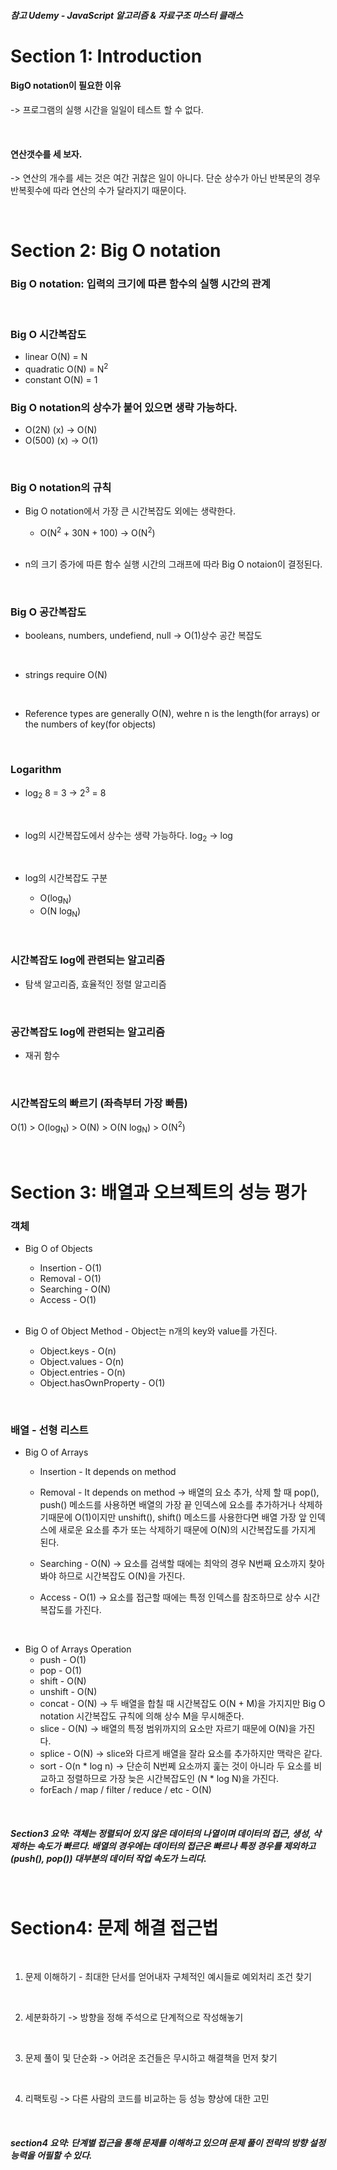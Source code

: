 ##### 참고 Udemy - JavaScript 알고리즘 & 자료구조 마스터 클래스

# Section 1: Introduction

#### BigO notation이 필요한 이유

-> 프로그램의 실행 시간을 일일이 테스트 할 수 없다.

<br>

#### 연산갯수를 세 보자.

-> 연산의 개수를 세는 것은 여간 귀찮은 일이 아니다. 단순 상수가 아닌 반복문의 경우 반복횟수에 따라 연산의 수가 달라지기 때문이다.

<br>

# Section 2: Big O notation

### Big O notation: 입력의 크기에 따른 함수의 실행 시간의 관계

<br>

### Big O 시간복잡도

- linear O(N) = N
- quadratic O(N) = N<sup>2</sup>
- constant O(N) = 1

### Big O notation의 상수가 붙어 있으면 생략 가능하다.

- O(2N) (x) -> O(N)
- O(500) (x) -> O(1)

<br>

### Big O notation의 규칙

- Big O notation에서 가장 큰 시간복잡도 외에는 생략한다.

  - O(N<sup>2</sup> + 30N + 100) -> O(N<sup>2</sup>)

  <br>

- n의 크기 증가에 따른 함수 실행 시간의 그래프에 따라 Big O notaion이 결정된다.

  <br>

### Big O 공간복잡도

- booleans, numbers, undefiend, null -> O(1)상수 공간 복잡도

  <br>

- strings require O(N)

  <br>

- Reference types are generally O(N), wehre n is the length(for arrays) or the numbers of key(for objects)

  <br>

### Logarithm

- log<sub>2</sub> 8 = 3 -> 2<sup>3</sup> = 8

  <br>

- log의 시간복잡도에서 상수는 생략 가능하다.
  log<sub>2</sub> -> log

  <br>

- log의 시간복잡도 구분
  - O(log<sub>N</sub>)
  - O(N log<sub>N</sub>)

<br>

### 시간복잡도 log에 관련되는 알고리즘

- 탐색 알고리즘, 효율적인 정렬 알고리즘

<br>

### 공간복잡도 log에 관련되는 알고리즘

- 재귀 함수

<br>

### 시간복잡도의 빠르기 (좌측부터 가장 빠름)

O(1) > O(log<sub>N</sub>) > O(N) > O(N log<sub>N</sub>) > O(N<sup>2</sup>)

<br>

# Section 3: 배열과 오브젝트의 성능 평가

### 객체

- Big O of Objects

  - Insertion - O(1)
  - Removal - O(1)
  - Searching - O(N)
  - Access - O(1)

  <br>

- Big O of Object Method - Object는 n개의 key와 value를 가진다.
  - Object.keys - O(n)
  - Object.values - O(n)
  - Object.entries - O(n)
  - Object.hasOwnProperty - O(1)

<br>

### 배열 - 선형 리스트

- Big O of Arrays

  - Insertion - It depends on method
  - Removal - It depends on method
    -> 배열의 요소 추가, 삭제 할 때 pop(), push() 메소드를 사용하면 배열의 가장 끝 인덱스에 요소를 추가하거나 삭제하기때문에 O(1)이지만
    unshift(), shift() 메소드를 사용한다면 배열 가장 앞 인덱스에 새로운 요소를 추가 또는 삭제하기 때문에 O(N)의 시간복잡도를 가지게 된다.

  - Searching - O(N)
    -> 요소를 검색할 때에는 최악의 경우 N번째 요소까지 찾아봐야 하므로 시간복잡도 O(N)을 가진다.

  - Access - O(1)
    -> 요소를 접근할 때에는 특정 인덱스를 참조하므로 상수 시간복잡도를 가진다.

<br>

- Big O of Arrays Operation
  - push - O(1)
  - pop - O(1)
  - shift - O(N)
  - unshift - O(N)
  - concat - O(N)
    -> 두 배열을 합칠 때 시간복잡도 O(N + M)을 가지지만 Big O notation 시간복잡도 규칙에 의해
    상수 M을 무시해준다.
  - slice - O(N)
    -> 배열의 특정 범위까지의 요소만 자르기 때문에 O(N)을 가진다.
  - splice - O(N)
    -> slice와 다르게 배열을 잘라 요소를 추가하지만 맥락은 같다.
  - sort - O(n \* log n)
    -> 단순히 N번쩨 요소까지 훑는 것이 아니라 두 요소를 비교하고 정렬하므로 가장 늦은 시간복잡도인 (N \* log N)을 가진다.
  - forEach / map / filter / reduce / etc - O(N)

<br>

##### Section3 요약: 객체는 정렬되어 있지 않은 데이터의 나열이며 데이터의 접근, 생성, 삭제하는 속도가 빠르다. 배열의 경우에는 데이터의 접근은 빠르나 특정 경우를 제외하고(push(), pop()) 대부분의 데이터 작업 속도가 느리다.

<br>

# Section4: 문제 해결 접근법

<br>

1. 문제 이해하기 - 최대한 단서를 얻어내자
   구체적인 예시들로 예외처리 조건 찾기

<br>

2. 세분화하기 -> 방향을 정해 주석으로 단계적으로 작성해놓기

<br>

3. 문제 풀이 및 단순화 -> 어려운 조건들은 무시하고 해결책을 먼저 찾기

<br>

4. 리팩토링 -> 다른 사람의 코드를 비교하는 등 성능 향상에 대한 고민

<br>

##### section4 요약: 단계별 접근을 통해 문제를 이해하고 있으며 문제 풀이 전략의 방향 설정 능력을 어필할 수 있다.
